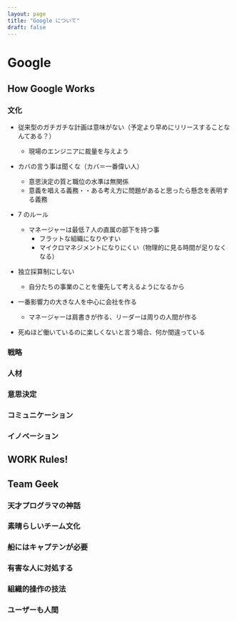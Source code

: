 ```yaml
---
layout: page
title: "Google について"
draft: false
---
```


# Google 

## How Google Works

### 文化

* 従来型のガチガチな計画は意味がない（予定より早めにリリースすることなんてある？）
  * 現場のエンジニアに裁量を与えよう
  
* カバの言う事は聞くな（カバ＝一番偉い人）
  * 意思決定の質と職位の水準は無関係
  * 意義を唱える義務・・ある考え方に問題があると思ったら懸念を表明する義務

* 7 のルール
  * マネージャーは最低７人の直属の部下を持つ事
    * フラットな組織になりやすい
    * マイクロマネジメントになりにくい（物理的に見る時間が足りなくなる）

* 独立採算制にしない
  * 自分たちの事業のことを優先して考えるようになるから

* 一番影響力の大きな人を中心に会社を作る
  * マネージャーは肩書きが作る、リーダーは周りの人間が作る

* 死ぬほど働いているのに楽しくないと言う場合、何か間違っている

### 戦略

### 人材

### 意思決定

### コミュニケーション

### イノベーション


## WORK Rules!

### 

## Team Geek

### 天才プログラマの神話

### 素晴らしいチーム文化

### 船にはキャプテンが必要

### 有害な人に対処する

### 組織的操作の技法

### ユーザーも人間


